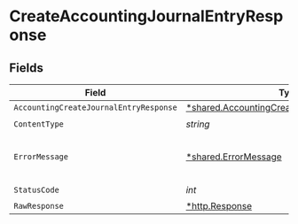 # CreateAccountingJournalEntryResponse


## Fields

| Field                                                                                                       | Type                                                                                                        | Required                                                                                                    | Description                                                                                                 |
| ----------------------------------------------------------------------------------------------------------- | ----------------------------------------------------------------------------------------------------------- | ----------------------------------------------------------------------------------------------------------- | ----------------------------------------------------------------------------------------------------------- |
| `AccountingCreateJournalEntryResponse`                                                                      | [*shared.AccountingCreateJournalEntryResponse](../../models/shared/accountingcreatejournalentryresponse.md) | :heavy_minus_sign:                                                                                          | Success                                                                                                     |
| `ContentType`                                                                                               | *string*                                                                                                    | :heavy_check_mark:                                                                                          | N/A                                                                                                         |
| `ErrorMessage`                                                                                              | [*shared.ErrorMessage](../../models/shared/errormessage.md)                                                 | :heavy_minus_sign:                                                                                          | The request made is not valid.                                                                              |
| `StatusCode`                                                                                                | *int*                                                                                                       | :heavy_check_mark:                                                                                          | N/A                                                                                                         |
| `RawResponse`                                                                                               | [*http.Response](https://pkg.go.dev/net/http#Response)                                                      | :heavy_minus_sign:                                                                                          | N/A                                                                                                         |